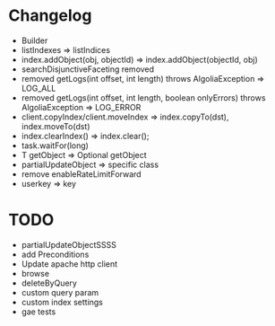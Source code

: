 # Changelog

* Builder
* listIndexes => listIndices
* index.addObject(obj, objectId) => index.addObject(objectId, obj)
* searchDisjunctiveFaceting removed
* removed getLogs(int offset, int length) throws AlgoliaException => LOG_ALL
* removed getLogs(int offset, int length, boolean onlyErrors) throws AlgoliaException => LOG_ERROR
* client.copyIndex/client.moveIndex => index.copyTo(dst), index.moveTo(dst)
* index.clearIndex() => index.clear();
* task.waitFor(long)
* T getObject => Optional<T> getObject
* partialUpdateObject => specific class
* remove enableRateLimitForward
* userkey => key


# TODO

* partialUpdateObjectSSSS
* add Preconditions
* Update apache http client
* browse
* deleteByQuery
* custom query param
* custom index settings
* gae tests